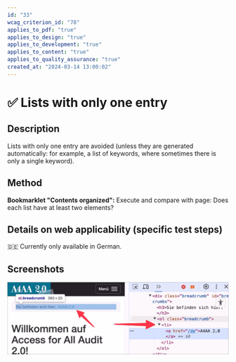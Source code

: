 ```yaml
---
id: "33"
wcag_criterion_id: "78"
applies_to_pdf: "true"
applies_to_design: "true"
applies_to_development: "true"
applies_to_content: "true"
applies_to_quality_assurance: "true"
created_at: "2024-03-14 13:00:02"
---
```


# ✅ Lists with only one entry

## Description

Lists with only one entry are avoided (unless they are generated automatically: for example, a list of keywords, where sometimes there is only a single keyword).

## Method

**Bookmarklet "Contents organized":** Execute and compare with page: Does each list have at least two elements?

## Details on web applicability (specific test steps)

🇩🇪 Currently only available in German.

## Screenshots

![Breadcrumbs mit nur einem Element in A4AA](images/breadcrumbs-mit-nur-einem-element-in-a4aa.png)
